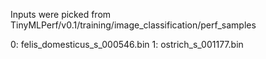 Inputs were picked from TinyMLPerf/v0.1/training/image_classification/perf_samples

0: felis_domesticus_s_000546.bin
1: ostrich_s_001177.bin
